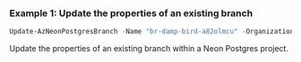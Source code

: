 ### Example 1: Update the properties of an existing branch
```powershell
Update-AzNeonPostgresBranch -Name "br-damp-bird-a82olmcu" -OrganizationName "NeonDemoOrgPS1" -ProjectName "dawn-breeze-86932057" -ResourceGroupName "neonrg" -SubscriptionId "00000000-0000-0000-0000-000000000000" -DatabaseName "updated-db" -EntityName "updated-entity" -ParentId "parent-branch-id" -RoleName "admin"
```


Update the properties of an existing branch within a Neon Postgres project.

